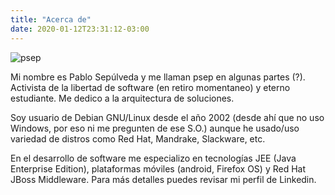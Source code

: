 ```yaml
---
title: "Acerca de"
date: 2020-01-12T23:31:12-03:00
---
```


![psep](https://www.gravatar.com/avatar/8857663bc62f50f4de7c2f2296072f31?s=240&d=mp)

Mi nombre es Pablo Sepúlveda y me llaman psep en algunas partes (?). Activista de la libertad de software (en retiro momentaneo) y eterno estudiante. Me dedico a la arquitectura de soluciones.

Soy usuario de Debian GNU/Linux desde el año 2002 (desde ahí que no uso Windows, por eso ni me pregunten de ese S.O.) aunque he usado/uso variedad de distros como Red Hat, Mandrake, Slackware, etc.

En el desarrollo de software me especializo en tecnologías JEE (Java Enterprise Edition), plataformas móviles (android, Firefox OS) y Red Hat JBoss Middleware. Para más detalles puedes revisar mi perfil de Linkedin.
